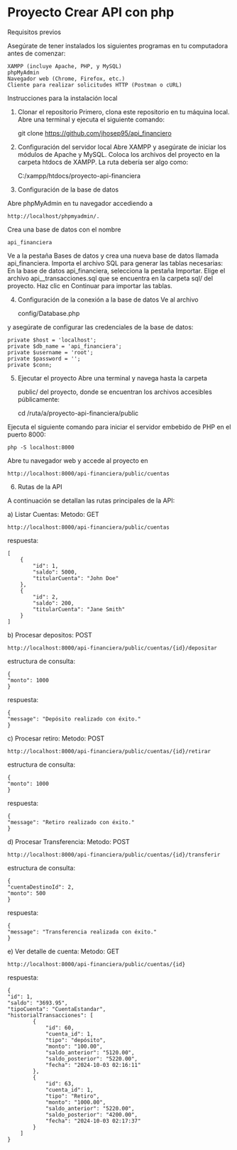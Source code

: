 
# Proyecto Crear API con php

Requisitos previos

Asegúrate de tener instalados los siguientes programas en tu computadora antes de comenzar:

    XAMPP (incluye Apache, PHP, y MySQL)
    phpMyAdmin
    Navegador web (Chrome, Firefox, etc.)
    Cliente para realizar solicitudes HTTP (Postman o cURL)

Instrucciones para la instalación local
1. Clonar el repositorio
Primero, clona este repositorio en tu máquina local. Abre una terminal y ejecuta el siguiente comando:

    git clone https://github.com/jhosep95/api_financiero

2. Configuración del servidor local
Abre XAMPP y asegúrate de iniciar los módulos de Apache y MySQL.
Coloca los archivos del proyecto en la carpeta htdocs de XAMPP. La ruta debería ser algo como:

    C:/xampp/htdocs/proyecto-api-financiera

3. Configuración de la base de datos

Abre phpMyAdmin en tu navegador accediendo a 

    http://localhost/phpmyadmin/.

Crea una base de datos con el nombre 

    api_financiera

Ve a la pestaña Bases de datos y crea una nueva base de datos llamada api_financiera.
Importa el archivo SQL para generar las tablas necesarias:
En la base de datos api_financiera, selecciona la pestaña Importar.
Elige el archivo api__transacciones.sql que se encuentra en la carpeta sql/ del proyecto.
Haz clic en Continuar para importar las tablas.

4. Configuración de la conexión a la base de datos
Ve al archivo 

    config/Database.php 

y asegúrate de configurar las credenciales de la base de datos:

    private $host = 'localhost';
    private $db_name = 'api_financiera';
    private $username = 'root';
    private $password = '';
    private $conn;

5. Ejecutar el proyecto
Abre una terminal y navega hasta la carpeta 

    public/ 
del proyecto, donde se encuentran los archivos accesibles públicamente:

    cd /ruta/a/proyecto-api-financiera/public

Ejecuta el siguiente comando para iniciar el servidor embebido de PHP en el puerto 8000:

    php -S localhost:8000

Abre tu navegador web y accede al proyecto en 
    
    http://localhost:8000/api-financiera/public/cuentas

6. Rutas de la API

A continuación se detallan las rutas principales de la API:

a) Listar Cuentas: Metodo: GET

    http://localhost:8000/api-financiera/public/cuentas

respuesta:

    [
        {
            "id": 1,
            "saldo": 5000,
            "titularCuenta": "John Doe"
        },
        {
            "id": 2,
            "saldo": 200,
            "titularCuenta": "Jane Smith"
        }
    ]

b)  Procesar depositos: POST

    http://localhost:8000/api-financiera/public/cuentas/{id}/depositar

estructura de consulta:

    { 
    "monto": 1000 
    }

respuesta:

    {
	"message": "Depósito realizado con éxito."
    }

c) Procesar retiro: Metodo: POST

    http://localhost:8000/api-financiera/public/cuentas/{id}/retirar

estructura de consulta:

    { 
    "monto": 1000 
    }

respuesta:

    {
    "message": "Retiro realizado con éxito."    
    }


d) Procesar Transferencia: Metodo: POST

    http://localhost:8000/api-financiera/public/cuentas/{id}/transferir

estructura de consulta:

    {
	"cuentaDestinoId": 2, 
	"monto": 500
    }

respuesta:

    {
	"message": "Transferencia realizada con éxito."
    }

e) Ver detalle de cuenta: Metodo: GET

    http://localhost:8000/api-financiera/public/cuentas/{id}

respuesta:

    {
	"id": 1,
	"saldo": "3693.95",
	"tipoCuenta": "CuentaEstandar",
	"historialTransacciones": [
            {
                "id": 60,
                "cuenta_id": 1,
                "tipo": "depósito",
                "monto": "100.00",
                "saldo_anterior": "5120.00",
                "saldo_posterior": "5220.00",
                "fecha": "2024-10-03 02:16:11"
            },
            {
                "id": 63,
                "cuenta_id": 1,
                "tipo": "Retiro",
                "monto": "1000.00",
                "saldo_anterior": "5220.00",
                "saldo_posterior": "4200.00",
                "fecha": "2024-10-03 02:17:37"
            }
	    ]
    }
